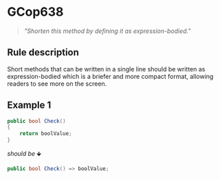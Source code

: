 ﻿# GCop638

> *"Shorten this method by defining it as expression-bodied."*


## Rule description
Short methods that can be written in a single line should be written as expression-bodied which is a briefer and more compact format, allowing readers to see more on the screen.

## Example 1
```csharp
public bool Check()
{
    return boolValue;
}
```
*should be* 🡻

```csharp
public bool Check() => boolValue;
```

